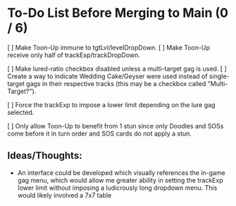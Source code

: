 # To-Do List Before Merging to Main  (0 / 6)
[ ] Make Toon-Up immune to tgtLvl/levelDropDown.
[ ] Make Toon-Up receive only half of trackExp/trackDropDown.

[ ] Make lured-ratio checkbox disabled unless a multi-target gag is used.
[ ] Create a way to indicate Wedding Cake/Geyser were used instead of single-target gags in their respective tracks (this may be a checkbox called "Multi-Target?").

[ ] Force the trackExp to impose a lower limit depending on the lure gag selected.

[ ] Only allow Toon-Up to benefit from 1 stun since only Doodles and SOSs come before it in turn order and SOS cards do not apply a stun. 

## Ideas/Thoughts:
- An interface could be developed which visually references the in-game gag menu, which would allow me greater ability in setting the trackExp lower limit without imposing a ludicrously long dropdown menu. This would likely involved a 7x7 table
